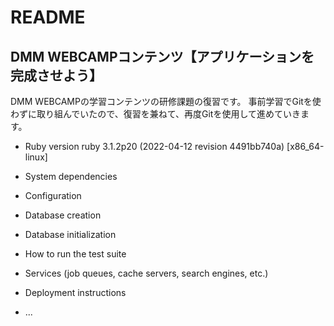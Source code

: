 # README

## DMM WEBCAMPコンテンツ【アプリケーションを完成させよう】

DMM WEBCAMPの学習コンテンツの研修課題の復習です。
事前学習でGitを使わずに取り組んでいたので、復習を兼ねて、再度Gitを使用して進めていきます。

* Ruby version
 ruby 3.1.2p20 (2022-04-12 revision 4491bb740a) [x86_64-linux]

* System dependencies

* Configuration

* Database creation

* Database initialization

* How to run the test suite

* Services (job queues, cache servers, search engines, etc.)

* Deployment instructions

* ...
